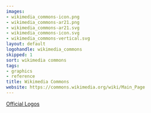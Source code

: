 ```yaml
---
images:
- wikimedia_commons-icon.png
- wikimedia_commons-ar21.png
- wikimedia_commons-ar21.svg
- wikimedia_commons-icon.svg
- wikimedia_commons-vertical.svg
layout: default
logohandle: wikimedia_commons
skipped: 1
sort: wikimedia commons
tags:
- graphics
- reference
title: Wikimedia Commons
website: https://commons.wikimedia.org/wiki/Main_Page
---
```


[Official Logos](https://commons.wikimedia.org/wiki/File:Commons-logo-en.svg)
